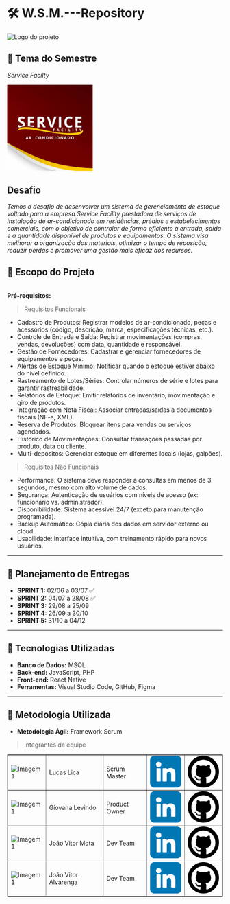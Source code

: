 # 🛠️ W.S.M.---Repository

<picture>
  <source media="(prefers-color-scheme: dark)" srcset="https://github.com/yMotaz/W.S.M.---Repository-/blob/main/images/logo%20principal_branca%20(2).png">
  <source media="(prefers-color-scheme: light)" srcset="https://github.com/yMotaz/W.S.M.---Repository-/blob/main/images/logo%20principal_Preto%20(1).png">
  <img alt="Logo do projeto" src="logo_preta.png" width="300px">
</picture>

## 🎯 Tema do Semestre
*Service Facilty*

<div align="left">
<img src="https://github.com/WSM2025/W.S.M.---Repository/blob/main/images/svfac.png" width="200px"/>
</div>

## Desafio
*Temos o desafio de desenvolver um sistema de gerenciamento de estoque voltado para a empresa Service Facility prestadora de serviços de instalação de ar-condicionado em residências, prédios e estabelecimentos comerciais, com o objetivo de controlar de forma eficiente a entrada, saída e a quantidade disponível de produtos e equipamentos. O sistema visa melhorar a organização dos materiais, otimizar o tempo de reposição, reduzir perdas e promover uma gestão mais eficaz dos recursos.*

## 📌 Escopo do Projeto

<br>**Pré-requisitos:**<br>
> Requisitos Funcionais

* Cadastro de Produtos: Registrar modelos de ar-condicionado, peças e
acessórios (código, descrição, marca, especificações técnicas, etc.).
* Controle de Entrada e Saída: Registrar movimentações (compras,
vendas, devoluções) com data, quantidade e responsável.
* Gestão de Fornecedores: Cadastrar e gerenciar fornecedores de
equipamentos e peças.
* Alertas de Estoque Mínimo: Notificar quando o estoque estiver abaixo
do nível definido.
* Rastreamento de Lotes/Séries: Controlar números de série e lotes para
garantir rastreabilidade.
* Relatórios de Estoque: Emitir relatórios de inventário, movimentação e
giro de produtos.
* Integração com Nota Fiscal: Associar entradas/saídas a documentos
fiscais (NF-e, XML).
* Reserva de Produtos: Bloquear itens para vendas ou serviços
agendados.
* Histórico de Movimentações: Consultar transações passadas por
produto, data ou cliente.
* Multi-depósitos: Gerenciar estoque em diferentes locais (lojas,
galpões).

>Requisitos Não Funcionais

* Performance: O sistema deve responder a consultas em menos de 3
segundos, mesmo com alto volume de dados.
* Segurança: Autenticação de usuários com níveis de acesso (ex:
funcionário vs. administrador).
* Disponibilidade: Sistema acessível 24/7 (exceto para manutenção
programada).
* Backup Automático: Cópia diária dos dados em servidor externo ou
cloud.
* Usabilidade: Interface intuitiva, com treinamento rápido para novos
usuários.


---

## 📅 Planejamento de Entregas  

- **SPRINT 1:** 02/06 a 03/07 ✅  
- **SPRINT 2:** 04/07 a 28/08 ✅  
- **SPRINT 3:** 29/08 a 25/09  
- **SPRINT 4:** 26/09 a 30/10  
- **SPRINT 5:** 31/10 a 04/12  

---

## 🚀 Tecnologias Utilizadas  

- **Banco de Dados:** MSQL  
- **Back-end:** JavaScript, PHP
- **Front-end:** React Native
- **Ferramentas:** Visual Studio Code, GitHub, Figma  

---

## 📂 Metodologia Utilizada  

- **Metodologia Ágil:** Framework Scrum
  







































>Integrantes da equipe

<table border="1" cellpadding="10" cellspacing="0">
  <tr>
    <td><img src="URL_DA_IMAGEM_1" alt="Imagem 1" width="100"></td>
    <td>Lucas Lica</td>
    <td>Scrum Master</td>
    <td>
        <a href="https://www.linkedin.com/posts/vaz-10k_vagaho10k-vagaho10k-empregos10k-activity-7362229100184313857-zfV_?utm_source=share&utm_medium=member_android&rcm=ACoAAET2ehIBaWHd5G3B8Lx7dGOOLZvkpah6ls4" target="_blank">
            <img src="https://github.com/WSM2025/W.S.M.---Repository/blob/main/images/linkedin.png" alt="Imagem 3" width="100">
        </a>
     </td>
    <td>
        <a href="https://github.com/LLLucasLL" target="_blank">
            <img src="https://github.com/WSM2025/W.S.M.---Repository/blob/main/images/github.png" alt="Imagem 3" width="100">
        </a>
     </td>
  </tr>

<tr>
    <td><img src="URL_DA_IMAGEM_2" alt="Imagem 1" width="100"></td>
    <td>Giovana Levindo</td>
    <td>Product Owner</td>
    <td>
        <a href="https://www.linkedin.com/posts/vaz-10k_vagaho10k-vagaho10k-empregos10k-activity-7362229100184313857-zfV_?utm_source=share&utm_medium=member_android&rcm=ACoAAET2ehIBaWHd5G3B8Lx7dGOOLZvkpah6ls4" target="_blank">
            <img src="https://github.com/WSM2025/W.S.M.---Repository/blob/main/images/linkedin.png" alt="Imagem 3" width="100">
        </a>
     </td>
    <td>
        <a href="https://github.com/LLLucasLL" target="_blank">
            <img src="https://github.com/WSM2025/W.S.M.---Repository/blob/main/images/github.png" alt="Imagem 3" width="100">
        </a>
     </td>
  </tr>

<tr>
    <td><img src="URL_DA_IMAGEM_1" alt="Imagem 1" width="100"></td>
    <td>João Vitor Mota</td>
    <td>Dev Team</td>
    <td>
        <a href="https://www.linkedin.com/posts/vaz-10k_vagaho10k-vagaho10k-empregos10k-activity-7362229100184313857-zfV_?utm_source=share&utm_medium=member_android&rcm=ACoAAET2ehIBaWHd5G3B8Lx7dGOOLZvkpah6ls4" target="_blank">
            <img src="https://github.com/WSM2025/W.S.M.---Repository/blob/main/images/linkedin.png" alt="Imagem 3" width="100">
        </a>
     </td>
    <td>
        <a href="https://github.com/LLLucasLL" target="_blank">
            <img src="https://github.com/WSM2025/W.S.M.---Repository/blob/main/images/github.png" alt="Imagem 3" width="100">
        </a>
     </td>
  </tr>

<tr>
    <td><img src="URL_DA_IMAGEM_1" alt="Imagem 1" width="100"></td>
    <td>João Vitor Alvarenga</td>
    <td>Dev Team</td>
    <td>
        <a href="https://www.linkedin.com/posts/vaz-10k_vagaho10k-vagaho10k-empregos10k-activity-7362229100184313857-zfV_?utm_source=share&utm_medium=member_android&rcm=ACoAAET2ehIBaWHd5G3B8Lx7dGOOLZvkpah6ls4" target="_blank">
            <img src="https://github.com/WSM2025/W.S.M.---Repository/blob/main/images/linkedin.png" alt="Imagem 3" width="100">
        </a>
     </td>
    <td>
        <a href="https://github.com/LLLucasLL" target="_blank">
            <img src="https://github.com/WSM2025/W.S.M.---Repository/blob/main/images/github.png" alt="Imagem 3" width="100">
        </a>
     </td>
  </tr>
</table>















